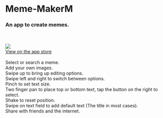 # Meme-MakerM

<h3>An app to create memes.</h3>
<br>
<br>
<a href = "https://itunes.apple.com/us/app/meme-maker-add-customized/id962121383?ls=1&mt=8"><img src = "https://raw.githubusercontent.com/avikantz/Meme-MakerM/master/Meme%20Maker/Images.xcassets/AppIcon-2.appiconset/Icon-60@3x.png"></img><br>View on the app store</a>
<br>
<br>
Select or search a meme.<br>Add your own images.<br>Swipe up to bring up editing options.<br>Swipe left and right to switch between options.<br>Pinch to set text size.<br>Two finger pan to place top or bottom text, tap the button on the right to select.<br>Shake to reset position.<br>Swipe on text field to add default text (The title in most cases).<br>Share with friends and the internet.<br>
